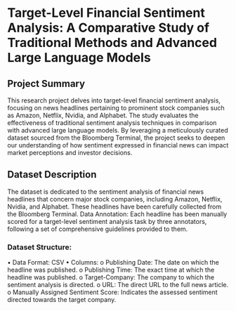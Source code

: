 # Target-Level Financial Sentiment Analysis: A Comparative Study of Traditional Methods and Advanced Large Language Models
## Project Summary
This research project delves into target-level financial sentiment analysis, focusing on news headlines pertaining to prominent stock companies such as Amazon, Netflix, Nvidia, and Alphabet. The study evaluates the effectiveness of traditional sentiment analysis techniques in comparison with advanced large language models. By leveraging a meticulously curated dataset sourced from the Bloomberg Terminal, the project seeks to deepen our understanding of how sentiment expressed in financial news can impact market perceptions and investor decisions.

## Dataset Description
The dataset is dedicated to the sentiment analysis of financial news headlines that concern major stock companies, including Amazon, Netflix, Nvidia, and Alphabet. These headlines have been carefully collected from the Bloomberg Terminal.
Data Annotation: Each headline has been manually scored for a target-level sentiment analysis task by three annotators, following a set of comprehensive guidelines provided to them.
### Dataset Structure:
•	Data Format: CSV
•	Columns:
o	Publishing Date: The date on which the headline was published.
o	Publishing Time: The exact time at which the headline was published.
o	Target-Company: The company to which the sentiment analysis is directed.
o	URL: The direct URL to the full news article.
o	Manually Assigned Sentiment Score: Indicates the assessed sentiment directed towards the target company.


